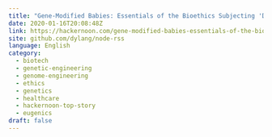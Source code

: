 ```yaml
---
title: "Gene-Modified Babies: Essentials of the Bioethics Subjecting 'Designer-Babies' for Future Parents"
date: 2020-01-16T20:08:48Z
link: https://hackernoon.com/gene-modified-babies-essentials-of-the-bioethics-subjecting-designer-babies-for-future-parents-r9q32vp?source=rss&utm_medium=RSS&utm_source=news.12bit.vn
site: github.com/dylang/node-rss
language: English
category:
  - biotech
  - genetic-engineering
  - genome-engineering
  - ethics
  - genetics
  - healthcare
  - hackernoon-top-story
  - eugenics
draft: false
---
```


